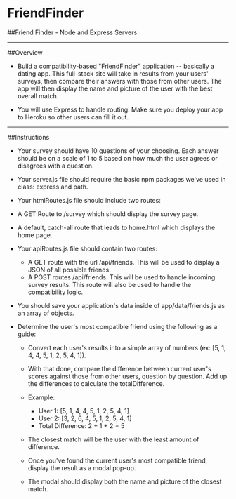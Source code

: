 # FriendFinder
##Friend Finder - Node and Express Servers

---
##Overview

* Build a compatibility-based "FriendFinder" application -- basically a dating app. This full-stack site will take in results from your users' surveys, then compare their answers with those from other users. The app will then display the name and picture of the user with the best overall match.

* You will use Express to handle routing. Make sure you deploy your app to Heroku so other users can fill it out.

---
##Instructions

* Your survey should have 10 questions of your choosing. Each answer should be on a scale of 1 to 5 based on how much the user agrees or disagrees with a question.
* Your server.js file should require the basic npm packages we've used in class: express and path.
* Your htmlRoutes.js file should include two routes:

* A GET Route to /survey which should display the survey page.
* A default, catch-all route that leads to home.html which displays the home page.

* Your apiRoutes.js file should contain two routes:
    - A GET route with the url /api/friends. This will be used to display a JSON of all possible friends.
    - A POST routes /api/friends. This will be used to handle incoming survey results. This route will also be used to handle the compatibility logic.

* You should save your application's data inside of app/data/friends.js as an array of objects. 

* Determine the user's most compatible friend using the following as a guide:
    - Convert each user's results into a simple array of numbers (ex: [5, 1, 4, 4, 5, 1, 2, 5, 4, 1]).
    - With that done, compare the difference between current user's scores against those from other users, question by question. Add up the differences to calculate the totalDifference.

    - Example:
        - User 1: [5, 1, 4, 4, 5, 1, 2, 5, 4, 1]
        - User 2: [3, 2, 6, 4, 5, 1, 2, 5, 4, 1]
        - Total Difference: 2 + 1 + 2 = 5

    - The closest match will be the user with the least amount of difference.
    - Once you've found the current user's most compatible friend, display the result as a modal pop-up.
    - The modal should display both the name and picture of the closest match.